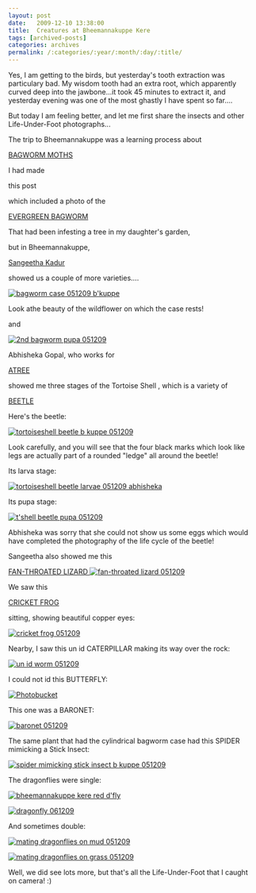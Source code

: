 ```yaml
---
layout: post
date:	2009-12-10 13:38:00
title:  Creatures at Bheemannakuppe Kere
tags: [archived-posts]
categories: archives
permalink: /:categories/:year/:month/:day/:title/
---
```

Yes, I am getting to the birds, but yesterday's tooth extraction was particulary bad. My wisdom tooth had an extra root, which apparently curved deep into the jawbone...it took 45 minutes to extract it, and yesterday evening was one of the most ghastly I have spent so far....

But today I am feeling better, and let me first share the insects and other Life-Under-Foot photographs...


The trip to Bheemannakuppe was a learning process about

<a href="http://en.wikipedia.org/wiki/Bagworm_moth"> BAGWORM MOTHS </a> 


I had made 

this post 

which included a photo of the

<a href="http://en.wikipedia.org/wiki/Evergreen_bagworm"> EVERGREEN BAGWORM </a>

That had been infesting a tree in my daughter's garden, 

but in Bheemannakuppe, 

<a href="http://sangeethakadur.blogspot.com/"> Sangeetha Kadur </a>

showed us a couple of more varieties....


<a href="http://s967.photobucket.com/albums/ae160/pedoral/?action=view&current=IMG_9556.jpg" target="_blank"><img src="http://i967.photobucket.com/albums/ae160/pedoral/IMG_9556.jpg" border="0" alt="bagworm case 051209 b'kuppe"></a>


Look athe beauty of the wildflower on which the case rests!


<lj-cut text="the bagworms and other creatures">


and


<a href="http://s967.photobucket.com/albums/ae160/pedoral/?action=view&current=IMG_9558.jpg" target="_blank"><img src="http://i967.photobucket.com/albums/ae160/pedoral/IMG_9558.jpg" border="0" alt="2nd bagworm pupa 051209"></a>


Abhisheka Gopal, who works for

<a href="http://www.atree.org/"> ATREE </a>

showed me three stages of the Tortoise Shell , which is a variety of

<a href="http://en.wikipedia.org/wiki/Beetle"> BEETLE </a>


Here's the beetle:

<a href="http://s967.photobucket.com/albums/ae160/pedoral/?action=view&current=IMG_9526.jpg" target="_blank"><img src="http://i967.photobucket.com/albums/ae160/pedoral/IMG_9526.jpg" border="0" alt="tortoiseshell beetle b kuppe 051209"></a>


Look carefully, and you will see that the four black marks which look like legs are actually part of a rounded "ledge" all around the beetle!


Its larva stage:

<a href="http://s967.photobucket.com/albums/ae160/pedoral/?action=view&current=IMG_9529-1.jpg" target="_blank"><img src="http://i967.photobucket.com/albums/ae160/pedoral/IMG_9529-1.jpg" border="0" alt="tortoiseshell beetle larvae 051209 abhisheka"></a>



Its pupa stage:


<a href="http://s967.photobucket.com/albums/ae160/pedoral/?action=view&current=IMG_9530.jpg" target="_blank"><img src="http://i967.photobucket.com/albums/ae160/pedoral/IMG_9530.jpg" border="0" alt="t'shell beetle pupa 051209"></a>



Abhisheka was sorry that she could not show us some eggs which would have completed the photography of the life cycle of the beetle!


Sangeetha also showed me this 

<a href="http://en.wikipedia.org/wiki/Sitana_ponticeriana"> FAN-THROATED LIZARD </a>
<a href="http://s967.photobucket.com/albums/ae160/pedoral/?action=view&current=IMG_9552.jpg" target="_blank"><img src="http://i967.photobucket.com/albums/ae160/pedoral/IMG_9552.jpg" border="0" alt="fan-throated lizard 051209"></a>

We saw this  

<a href="http://en.wikipedia.org/wiki/Fejervarya_limnocharis">CRICKET FROG </a> 

sitting, showing beautiful copper eyes:


<a href="http://s967.photobucket.com/albums/ae160/pedoral/?action=view&current=IMG_9546.jpg" target="_blank"><img src="http://i967.photobucket.com/albums/ae160/pedoral/IMG_9546.jpg" border="0" alt="cricket frog 051209"></a>

Nearby, I saw this un id  CATERPILLAR making its way over the rock:

<a href="http://s967.photobucket.com/albums/ae160/pedoral/?action=view&current=IMG_9545-1.jpg" target="_blank"><img src="http://i967.photobucket.com/albums/ae160/pedoral/IMG_9545-1.jpg" border="0" alt="un id worm 051209"></a>


I could not id this BUTTERFLY:


<a href="http://s967.photobucket.com/albums/ae160/pedoral/?action=view&current=IMG_9509.jpg" target="_blank"><img src="http://i967.photobucket.com/albums/ae160/pedoral/IMG_9509.jpg" border="0" alt="Photobucket"></a>

This one was a BARONET:

<a href="http://s967.photobucket.com/albums/ae160/pedoral/?action=view&current=IMG_9607.jpg" target="_blank"><img src="http://i967.photobucket.com/albums/ae160/pedoral/IMG_9607.jpg" border="0" alt="baronet 051209"></a>



The same plant that had the cylindrical bagworm case had this SPIDER mimicking a Stick Insect:


<a href="http://s967.photobucket.com/albums/ae160/pedoral/?action=view&current=IMG_9557.jpg" target="_blank"><img src="http://i967.photobucket.com/albums/ae160/pedoral/IMG_9557.jpg" border="0" alt="spider mimicking stick insect b kuppe 051209"></a>



The dragonflies were single:


<a href="http://s967.photobucket.com/albums/ae160/pedoral/?action=view&current=IMG_9596.jpg" target="_blank"><img src="http://i967.photobucket.com/albums/ae160/pedoral/IMG_9596.jpg" border="0" alt="bheemannakuppe kere red d'fly"></a>


<a href="http://s967.photobucket.com/albums/ae160/pedoral/?action=view&current=IMG_9505.jpg" target="_blank"><img src="http://i967.photobucket.com/albums/ae160/pedoral/IMG_9505.jpg" border="0" alt="dragonfly 061209"></a>



And sometimes double:

<a href="http://s967.photobucket.com/albums/ae160/pedoral/?action=view&current=IMG_9616.jpg" target="_blank"><img src="http://i967.photobucket.com/albums/ae160/pedoral/IMG_9616.jpg" border="0" alt="mating dragonflies on mud 051209"></a>

</lj-cut>


<a href="http://s967.photobucket.com/albums/ae160/pedoral/?action=view&current=IMG_9549.jpg" target="_blank"><img src="http://i967.photobucket.com/albums/ae160/pedoral/IMG_9549.jpg" border="0" alt="mating dragonflies on grass 051209"></a>



Well, we did see lots more, but that's all the Life-Under-Foot that I caught on camera! :)
